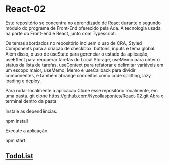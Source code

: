 # React-02

Este repositório se concentra no aprendizado de React durante o segundo módulo do programa de Front-End oferecido pela Ada. A tecnologia usada na parte do Front-end é React, junto com Typescript.

Os temas abordados no repositório incluem o uso de CRA, Styled Components para a criação de checkbox, buttons, inputs e tema global. Além disso, o uso de useState para gerenciar o estado da aplicação, useEffect para recuperar tarefas do Local Storage, useMemo para obter o status da lista de tarefas, useContext para refatorar e delimitar variáveis em um escopo maior, useMemo, Memo e useCallback para dividir componentes, e também abrange conceitos como code splitting, lazy loading e deploy.

Para rodar localmente a aplicacao 
Clone esse repositório localmente, em uma pasta.
  git clone https://github.com/Nycollaspontes/React-02.git
Abra o terminal dentro da pasta.

Instale as dependências.

npm install

Execute a aplicação.

  npm start
  
  
  
  ## [TodoList](https://todo-ada-nycollaspontes.netlify.app/)
